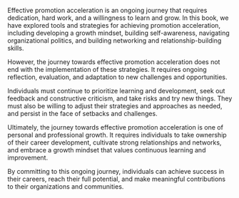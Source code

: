 
Effective promotion acceleration is an ongoing journey that requires dedication, hard work, and a willingness to learn and grow. In this book, we have explored tools and strategies for achieving promotion acceleration, including developing a growth mindset, building self-awareness, navigating organizational politics, and building networking and relationship-building skills.

However, the journey towards effective promotion acceleration does not end with the implementation of these strategies. It requires ongoing reflection, evaluation, and adaptation to new challenges and opportunities.

Individuals must continue to prioritize learning and development, seek out feedback and constructive criticism, and take risks and try new things. They must also be willing to adjust their strategies and approaches as needed, and persist in the face of setbacks and challenges.

Ultimately, the journey towards effective promotion acceleration is one of personal and professional growth. It requires individuals to take ownership of their career development, cultivate strong relationships and networks, and embrace a growth mindset that values continuous learning and improvement.

By committing to this ongoing journey, individuals can achieve success in their careers, reach their full potential, and make meaningful contributions to their organizations and communities.
